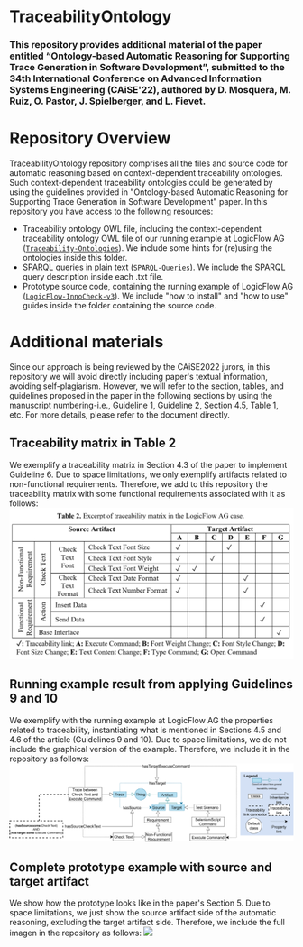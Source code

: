 # TraceabilityOntology

### This repository provides additional material of the paper entitled “Ontology-based Automatic Reasoning for Supporting Trace Generation in Software Development”, submitted to the 34th International Conference on Advanced Information Systems Engineering (CAiSE'22), authored by D. Mosquera, M. Ruiz, O. Pastor, J. Spielberger, and L. Fievet.

# Repository Overview
TraceabilityOntology repository comprises all the files and source code for automatic reasoning based on context-dependent traceability ontologies. Such context-dependent traceability ontologies could be generated by using the guidelines provided in "Ontology-based Automatic Reasoning for Supporting Trace Generation in Software Development" paper. In this repository you have access to the following resources: 
* Traceability ontology OWL file, including the context-dependent traceability ontology OWL file of our running example at LogicFlow AG ([```Traceability-Ontologies```](https://github.com/DavidMosquera/TraceabilityOntology/tree/main/Traceability-Ontologies)). We include some hints for (re)using the ontologies inside this folder.
* SPARQL queries in plain text ([```SPARQL-Queries```](https://github.com/DavidMosquera/TraceabilityOntology/tree/main/SPARQL-Queries)). We include the SPARQL query description inside each .txt file. 
* Prototype source code, containing the running example of LogicFlow AG ([```LogicFlow-InnoCheck-v3```](https://github.com/DavidMosquera/TraceabilityOntology/tree/main/LogicFlow-InnoCheck-v3)). We include "how to install" and "how to use" guides inside the folder containing the source code.

# Additional materials
Since our approach is being reviewed by the CAiSE2022 jurors, in this repository we will avoid directly including paper's textual information, avoiding self-plagiarism. However, we will refer to the section, tables, and guidelines proposed in the paper in the following sections by using the manuscript numbering-i.e., Guideline 1, Guideline 2, Section 4.5, Table 1, etc. For more details, please refer to the document directly.  

## Traceability matrix in Table 2
We exemplify a traceability matrix in Section 4.3 of the paper to implement Guideline 6. Due to space limitations, we only exemplify artifacts related to non-functional requirements. Therefore, we add to this repository the traceability matrix with some functional requirements associated with it as follows:
![](https://github.com/DavidMosquera/TraceabilityOntology/blob/main/images/matrix.png)


## Running example result from applying Guidelines 9 and 10
We exemplify with the running example at LogicFlow AG the properties related to traceability, instantiating what is mentioned in Sections 4.5 and 4.6 of the article (Guidelines 9 and 10). Due to space limitations, we do not include the graphical version of the example. Therefore, we include it in the repository as follows: 
![](https://github.com/DavidMosquera/TraceabilityOntology/blob/main/images/AddG.png)

## Complete prototype example with source and target artifact
We show how the prototype looks like in the paper's Section 5. Due to space limitations, we just show the source artifact side of the automatic reasoning, excluding the target artifact side. Therefore, we include the full imagen in the repository as follows: 
![](https://github.com/DavidMosquera/TraceabilityOntology/blob/main/images/Ontology101-v2.2-Prototype.drawio.png)
